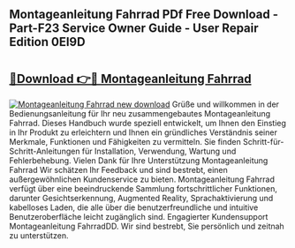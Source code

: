 ## Montageanleitung Fahrrad PDf Free Download - Part-F23 Service Owner Guide - User Repair Edition 0EI9D

# <h2><a href="http://df7zjl.blite.top/?on=Montageanleitung+Fahrrad">🔗Download 👉🔴 Montageanleitung Fahrrad</a></h2>

[![Montageanleitung Fahrrad new download](https://i.imgur.com/lujVjoI.png)](http://df7zjl.blite.top/?on=Montageanleitung+Fahrrad)
Grüße und willkommen in der Bedienungsanleitung für Ihr neu zusammengebautes Montageanleitung Fahrrad. Dieses Handbuch wurde speziell entwickelt, um Ihnen den Einstieg in Ihr Produkt zu erleichtern und Ihnen ein gründliches Verständnis seiner Merkmale, Funktionen und Fähigkeiten zu vermitteln. Sie finden Schritt-für-Schritt-Anleitungen für Installation, Verwendung, Wartung und Fehlerbehebung. Vielen Dank für Ihre Unterstützung Montageanleitung Fahrrad Wir schätzen Ihr Feedback und sind bestrebt, einen außergewöhnlichen Kundenservice zu bieten. Montageanleitung Fahrrad verfügt über eine beeindruckende Sammlung fortschrittlicher Funktionen, darunter Gesichtserkennung, Augmented Reality, Sprachaktivierung und kabelloses Laden, die alle über die benutzerfreundliche und intuitive Benutzeroberfläche leicht zugänglich sind. Engagierter Kundensupport Montageanleitung FahrradDD. Wir sind bestrebt, Sie persönlich und zeitnah zu unterstützen.
